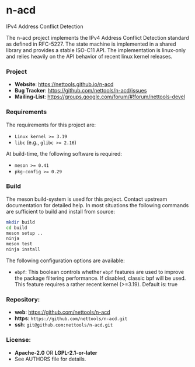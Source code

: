 n-acd
=====

IPv4 Address Conflict Detection

The n-acd project implements the IPv4 Address Conflict Detection standard as
defined in RFC-5227. The state machine is implemented in a shared library and
provides a stable ISO-C11 API. The implementation is linux-only and relies
heavily on the API behavior of recent linux kernel releases.

### Project

 * **Website**: <https://nettools.github.io/n-acd>
 * **Bug Tracker**: <https://github.com/nettools/n-acd/issues>
 * **Mailing-List**: <https://groups.google.com/forum/#!forum/nettools-devel>

### Requirements

The requirements for this project are:

 * `Linux kernel >= 3.19`
 * `libc` (e.g., `glibc >= 2.16`)

At build-time, the following software is required:

 * `meson >= 0.41`
 * `pkg-config >= 0.29`

### Build

The meson build-system is used for this project. Contact upstream
documentation for detailed help. In most situations the following
commands are sufficient to build and install from source:

```sh
mkdir build
cd build
meson setup ..
ninja
meson test
ninja install
```

The following configuration options are available:

 * `ebpf`: This boolean controls whether `ebpf` features are used to improve
           the package filtering performance. If disabled, classic bpf will be
           used. This feature requires a rather recent kernel (>=3.19).
           Default is: true

### Repository:

 - **web**:   <https://github.com/nettools/n-acd>
 - **https**: `https://github.com/nettools/n-acd.git`
 - **ssh**:   `git@github.com:nettools/n-acd.git`

### License:

 - **Apache-2.0** OR **LGPL-2.1-or-later**
 - See AUTHORS file for details.
